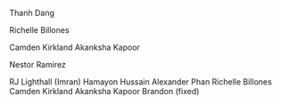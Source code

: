 


Thanh Dang

Richelle Billones

Camden Kirkland
Akanksha Kapoor










Nestor Ramirez

RJ Lighthall
(Imran) Hamayon Hussain
Alexander Phan
Richelle Billones
Camden Kirkland
Akanksha Kapoor
Brandon (fixed)

